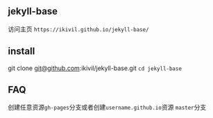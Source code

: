 ## jekyll-base
访问主页 `https://ikivil.github.io/jekyll-base/`

## install
git clone git@github.com:ikivil/jekyll-base.git
`cd jekyll-base`

## FAQ
创建任意资源`gh-pages`分支或者创建`username.github.io`资源 `master`分支

